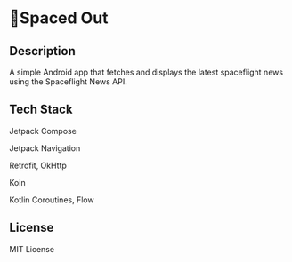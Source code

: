 # 🚀Spaced Out

## Description
A simple Android app that fetches and displays the latest spaceflight news using the Spaceflight News API. 

## Tech Stack
Jetpack Compose

Jetpack Navigation

Retrofit, OkHttp

Koin

Kotlin Coroutines, Flow

## License
MIT License

